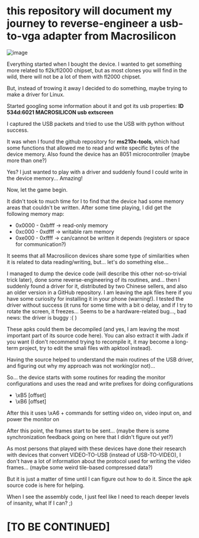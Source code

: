 # this repository will document my journey to reverse-engineer a usb-to-vga adapter from Macrosilicon

![image](https://user-images.githubusercontent.com/31348553/141840657-444c6f33-fbc0-47b8-8229-1087a71cb1d0.png)


Everything started when I bought the device. I wanted to get something more related to fl2k/fl2000 chipset, but as most clones you will find in the wild, there will not be a lot of them with fl2000 chipset.

But, instead of trowing it away I decided to do something, maybe trying to make a driver for Linux.

Started googling some information about it and got its usb properties:    __ID 534d:6021 MACROSILICON usb extscreen__

I captured the USB packets and tried to use the USB with python without success.

It was when I found the github repository for __ms210x-tools__, which had some functions that allowed me to read and write specific bytes of the device memory. Also found the device has an 8051 microcontroller (maybe more than one?)

Yes? I just wanted to play with a driver and suddenly found I could write in the device memory... Amazing!

Now, let the game begin.

It didn't took to much time for I to find that the device had some memory areas that couldn't be written. After some time playing, I did get the following memory map:

* 0x0000 - 0xbfff -> read-only memory
* 0xc000 - 0xdfff -> writable ram memory
* 0xe000 - 0xffff -> can/cannot be written it depends (registers or space for communication?)

It seems that all Macrosilicon devices share some type of similarities when it is related to data reading/writing, but... let's do something else...

I managed to dump the device code (will describe this other not-so-trivial trick later), done some reverse-engineering of its routines, and... then I suddenly found a driver for it, distributed by two Chinese sellers, and also an older version in a GitHub repository. I am leaving the apk files here if you have some curiosity for installing it in your phone (warning!). I tested the driver without success (it runs for some time with a bit o delay, and if I try to rotate the screen, it freezes... Seems to be a hardware-related bug..., bad news: the driver is buggy :( )

These apks could them be decompiled (and yes, I am leaving the most important part of its source code here). You can also extract it with Jadx if you want (I don't recommend trying to recompile it, it may become a long-term project, try to edit the smali files with apktool instead).

Having the source helped to understand the main routines of the USB driver, and figuring out why my approach was not working(or not)...

So... the device starts with some routines for reading the monitor configurations and uses the read and write prefixes for doing configurations 

* \xB5 [offset]
* \xB6 [offset]

After this it uses \xA6 + commands for setting video on, video input on, and power the monitor on

After this point, the frames start to be sent... (maybe there is some synchronization feedback going on here that I didn't figure out yet?)

As most persons that played with these devices have done their research with devices that convert VIDEO-TO-USB (instead of USB-TO-VIDEO), I don't have a lot of information about the protocol used for writing the video frames... (maybe some weird tile-based compressed data?)

But it is just a matter of time until I can figure out how to do it. Since the apk source code is here for helping.

When I see the assembly code, I just feel like I need to reach deeper levels of insanity, what If I can? ;)

# \[TO BE CONTINUED\]

